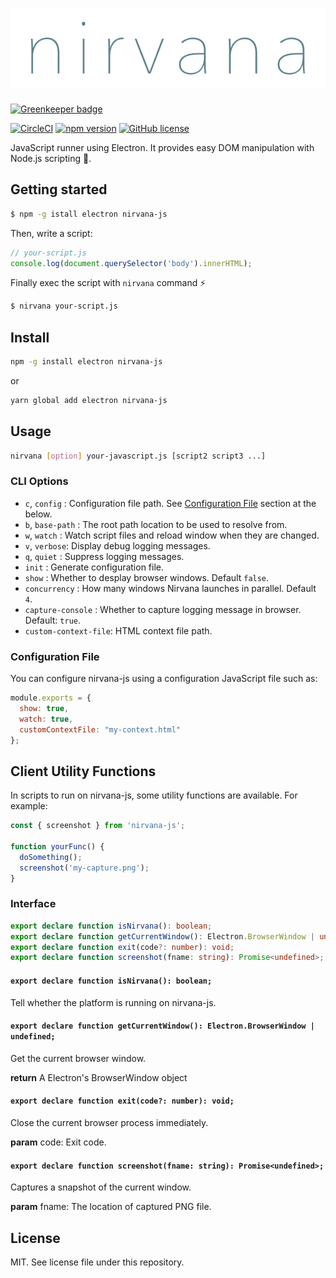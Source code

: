 # ![Nirvana](./logo.png)

[![Greenkeeper badge](https://badges.greenkeeper.io/Quramy/nirvana-js.svg)](https://greenkeeper.io/)

[![CircleCI](https://circleci.com/gh/Quramy/nirvana-js.svg?style=svg)](https://circleci.com/gh/Quramy/nirvana-js)
[![npm version](https://badge.fury.io/js/nirvana-js.svg)](https://badge.fury.io/js/nirvana-js)
[![GitHub license](https://img.shields.io/badge/license-MIT-blue.svg)](https://raw.githubusercontent.com/Quramy/nirvana-js/master/LICENSE)

JavaScript runner using Electron. It provides easy DOM manipulation with Node.js scripting :space_invader:.

## Getting started

```sh
$ npm -g istall electron nirvana-js
```

Then, write a script:

```js
// your-script.js
console.log(document.querySelector('body').innerHTML);
```

Finally exec the script with `nirvana` command :zap:

```sh
$ nirvana your-script.js
```

## Install

```sh
npm -g install electron nirvana-js
```

or

```sh
yarn global add electron nirvana-js
```

## Usage

```sh
nirvana [option] your-javascript.js [script2 script3 ...]
```

### CLI Options

- `c`, `config` : Configuration file path. See [Configuration File](#configuration-file) section at the below.
- `b`, `base-path` : The root path location to be used to resolve from.
- `w`, `watch` : Watch script files and reload window when they are changed.
- `v`, `verbose`: Display debug logging messages.
- `q`, `quiet` : Suppress logging messages.
- `init` : Generate configuration file.
- `show` : Whether to desplay browser windows. Default `false`.
- `concurrency` : How many windows Nirvana launches in parallel. Default `4`.
- `capture-console` : Whether to capture logging message in browser. Default: `true`.
- `custom-context-file`: HTML context file path.

### Configuration File

You can configure nirvana-js using a configuration JavaScript file such as:

```js
module.exports = {
  show: true,
  watch: true,
  customContextFile: "my-context.html"
};
```

## Client Utility Functions
In scripts to run on nirvana-js, some utility functions are available. For example:

```js
const { screenshot } from 'nirvana-js';

function yourFunc() {
  doSomething();
  screenshot('my-capture.png');
}
```
<!-- doc -->
<!-- THIS DOCUMENT IS AUTOMATICALLY GENERATED FROM src/*.ts -->
<!-- Please edit src/*.ts and `npm run build:docs:api` -->


### Interface

```typescript
export declare function isNirvana(): boolean;
export declare function getCurrentWindow(): Electron.BrowserWindow | undefined;
export declare function exit(code?: number): void;
export declare function screenshot(fname: string): Promise<undefined>;
```


#### `export declare function isNirvana(): boolean;`



Tell whether the platform is running on nirvana-js.


#### `export declare function getCurrentWindow(): Electron.BrowserWindow | undefined;`



Get the current browser window.


<b>return</b> A Electron's BrowserWindow object


#### `export declare function exit(code?: number): void;`



Close the current browser process immediately.


<b>param</b> code: Exit code.


#### `export declare function screenshot(fname: string): Promise<undefined>;`



Captures a snapshot of the current window.


<b>param</b> fname: The location of captured PNG file.



<!-- end:doc -->

## License
MIT. See license file under this repository.
